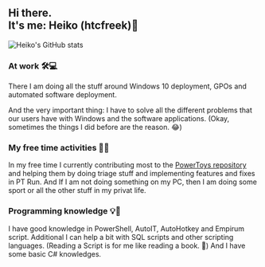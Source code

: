 ## Hi there. <br/> It's me: Heiko (htcfreek)👋


![Heiko's GitHub stats](https://github-readme-stats.vercel.app/api?username=htcfreek&show_icons=true)


### At work 🛠💻
There I am doing all the stuff around Windows 10 deployment, GPOs and automated software deployment.

And the very important thing: I have to solve all the different problems that our users have with Windows and the software applications. (Okay, sometimes the things I did before are the reason. 😂)


### My free time activities 🏇🌳 
In my free time I currently contributing most to the [PowerToys repository](https://github.com/Microsoft/PowerToys) and helping them by doing triage stuff and implementing features and fixes in PT Run. And If I am not doing something on my PC, then I am doing some sport or all the other stuff in my privat life.


### Programming knowledge 💡📄
I have good knowledge in PowerShell, AutoIT, AutoHotkey and Empirum script. Additional I can help a bit with SQL scripts and other scripting languages. (Reading a Script is for me like reading a book. 📖) And I have some basic C# knowledges.
